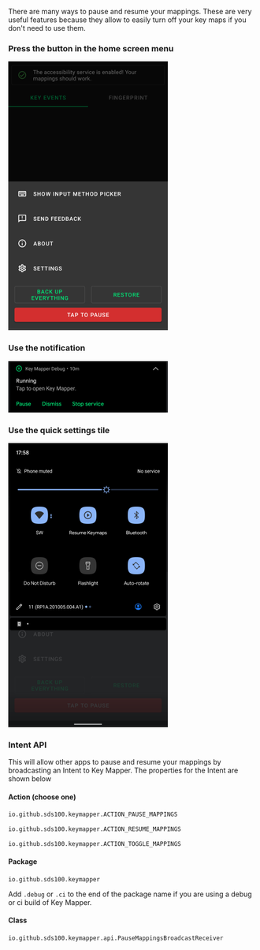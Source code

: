 There are many ways to pause and resume your mappings. These are very useful features because they allow to easily turn off your key maps if you don't need to use them.

###  Press the button in the home screen menu
![](../images/home-menu.png)

### Use the notification

![](../images/notification-toggle-mappings.png)

### Use the quick settings tile

![](../images/pause-keymaps-quick-settings.png)

### Intent API

This will allow other apps to pause and resume your mappings by broadcasting an Intent to Key Mapper. The properties for the Intent are shown below

#### Action (choose one)
```
io.github.sds100.keymapper.ACTION_PAUSE_MAPPINGS
```
```
io.github.sds100.keymapper.ACTION_RESUME_MAPPINGS
```
```
io.github.sds100.keymapper.ACTION_TOGGLE_MAPPINGS
```
  
#### Package

```
io.github.sds100.keymapper
```

Add `.debug` or `.ci` to the end of the package name if you are using a debug or ci build of Key Mapper.

#### Class

```
io.github.sds100.keymapper.api.PauseMappingsBroadcastReceiver
```